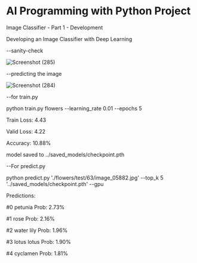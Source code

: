 # AI Programming with Python Project

Image Classifier - Part 1 - Development

Developing an Image Classifier with Deep Learning

--sanity-check

![Screenshot (285)](https://github.com/Yasmeen-Begum/Create-Your-Own-Image-Classifier/assets/91931504/f8ba3e3f-4d7b-4709-b748-1a4ee4952e5b)

--predicting the image

![Screenshot (284)](https://github.com/Yasmeen-Begum/Create-Your-Own-Image-Classifier/assets/91931504/4f0a46ac-39b2-4c6d-9efc-5f6e4784d84a)




--for train.py

python train.py flowers --learning_rate 0.01 --epochs 5

Train Loss: 4.43

Valid Loss: 4.22

Accuracy: 10.88%

model saved to ../saved_models/checkpoint.pth

--For predict.py

python predict.py './flowers/test/63/image_05882.jpg' --top_k 5 '../saved_models/checkpoint.pth'  --gpu

Predictions:

#0   petunia                   Prob: 2.73%

#1   rose                      Prob: 2.16%

#2   water lily                Prob: 1.96%

#3   lotus lotus               Prob: 1.90%

#4   cyclamen                  Prob: 1.81%

